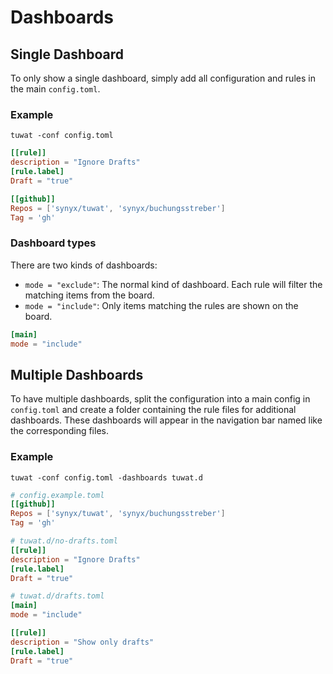 # Dashboards

## Single Dashboard

To only show a single dashboard, simply add all configuration
and rules in the main `config.toml`.

### Example

`tuwat -conf config.toml`

```toml
[[rule]]
description = "Ignore Drafts"
[rule.label]
Draft = "true"

[[github]]
Repos = ['synyx/tuwat', 'synyx/buchungsstreber']
Tag = 'gh'
```


### Dashboard types

There are two kinds of dashboards:

* `mode = "exclude"`: The normal kind of dashboard.  Each rule
  will filter the matching items from the board.
* `mode = "include"`: Only items matching the rules are shown
  on the board.

```toml
[main]
mode = "include"
```

## Multiple Dashboards

To have multiple dashboards, split the configuration into a main config in `config.toml` and create a folder containing the
rule files for additional dashboards. These dashboards will appear in the navigation bar named like the corresponding files.


### Example

`tuwat -conf config.toml -dashboards tuwat.d`

```toml
# config.example.toml
[[github]]
Repos = ['synyx/tuwat', 'synyx/buchungsstreber']
Tag = 'gh'
```

```toml
# tuwat.d/no-drafts.toml
[[rule]]
description = "Ignore Drafts"
[rule.label]
Draft = "true"
```

```toml
# tuwat.d/drafts.toml
[main]
mode = "include"

[[rule]]
description = "Show only drafts"
[rule.label]
Draft = "true"
```
